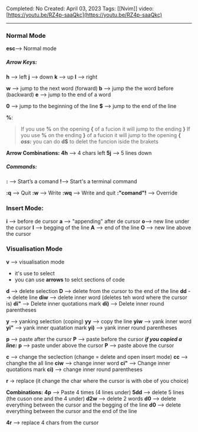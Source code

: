 Completed: No
Created: April 03, 2023
Tags: [[Nvim]]
video: [https://youtu.be/RZ4p-saaQkc](https://youtu.be/RZ4p-saaQkc)

---

### Normal Mode
**esc**--> Normal mode

##### Arrow Keys:
**h** --> left
**j** --> down
**k** --> up
**l** --> right 

**w** --> jump to the next word (forward)
**b** --> jump the the word before (backward)
**e** --> jump to the end of a word

**0** --> jump to the beginning of the line 
**$** --> jump to the end of the line 

**%**:
> If you use **%** on the opening **{** of a fucion it will jump to the ending **}**
> If you use **%** on the ending **}** of a fucion it will jump to the opening **{**
>		***oss:*** you can do **d$** to delet the funcion iside the brakets

**Arrow Combinations:**
**4h** --> 4 chars left
**5j** --> 5 lines down

##### Commands:
**:** --> Start’s a comand
**!**--> Start's a terminal command

**:q** --> Quit 
**:w** --> Write
**:wq** --> Write and quit
**:"comand"!** --> Override


### Insert Mode:
**i** --> before de cursor
**a** --> "appending" after de cursor
**o**--> new line under the cursor
**I** --> begging of the line
**A** --> end of the line
**O** --> new line above the cursor

### Visualisation Mode
**v** --> visualisation mode
- it's use to select
- you can use **arrows** to selct sections of code

**d** --> delete selection
**D** --> delete from the cursor to the end of the line 
**dd** --> delete line
**diw** --> delete inner word (deletes teh word where the cursor is)
**di"** --> Delete inner quotations mark
**di)** --> Delete inner round parentheses 

**y** --> yanking selection (coping)
**yy** --> copy the line
**yiw** --> yank inner word
**yi"** -->  yank inner quatation mark
**yi)** --> yank inner round parentheses 

**p** --> paste after the cursor
**P** --> paste before the cursor
***if you copied a line:***
**p** --> paste under above the cursor
**P** --> paste above the cursor

**c** --> change the seclection (change = delete and open insert mode)
**cc** --> changhe the all line
**ciw** --> change inner word
**ci"** --> Change inner quotations mark
**ci)** --> change inner round parentheses 



**r** -> replace (it change the char where the cursor is with obe of you choice)



 **Combinations:**
**4p** --> Paste 4 times (4 lines under)
**5dd** --> delete 5 lines (the cuson one and the 4 under)
**d2w** --> delete 2 words
**d0** --> delete everything between the cursor and the begging  of the line
**d0** --> delete everything between the cursor and the end of the line

**4r** --> replace 4 chars from the cursor 





